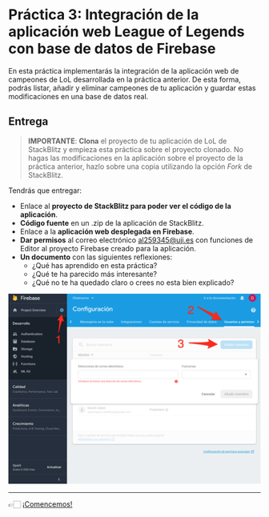 # Práctica 3: Integración de la aplicación web League of Legends con base de datos de Firebase

En esta práctica implementarás la integración de la aplicación web de campeones de LoL desarrollada en la práctica anterior. De esta forma, podrás listar, añadir y eliminar campeones de tu aplicación y guardar estas modificaciones en una base de datos real.

## Entrega

> **IMPORTANTE**: **Clona** el proyecto de tu aplicación de LoL de StackBlitz y empieza esta práctica sobre el proyecto clonado. No hagas las modificaciones en la aplicación sobre el proyecto de la práctica anterior, hazlo sobre una copia utilizando la opción *Fork* de StackBlitz.

Tendrás que entregar:
* Enlace al **proyecto de StackBlitz para poder ver el código de la aplicación**.
* **Código fuente** en un .zip de la aplicación de StackBlitz.
* Enlace a la **aplicación web desplegada en Firebase**.
* **Dar permisos** al correo electrónico al259345@uji.es con funciones de Editor al proyecto Firebase creado para la aplicación.
* **Un documento** con las siguientes reflexiones:
    - ¿Qué has aprendido en esta práctica?
    - ¿Qué te ha parecido más interesante?
    - ¿Qué no te ha quedado claro o crees no esta bien explicado?

![](./permisos-firebase.png)

---

👉🏻 [¡Comencemos!](./practica-app-lol-firebase-1.md)